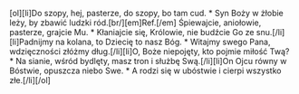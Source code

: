 [ol][li]Do szopy, hej, pasterze, do szopy, bo tam cud. * Syn Boży w żłobie leży, by zbawić ludzki ród.[br/][em]Ref.[/em] Śpiewajcie, aniołowie, pasterze, grajcie Mu. * Kłaniajcie się, Królowie, nie budźcie Go ze snu.[/li][li]Padnijmy na kolana, to Dziecię to nasz Bóg. * Witajmy swego Pana, wdzięczności złóżmy dług.[/li][li]O, Boże niepojęty, kto pojmie miłość Twą? * Na sianie, wśród bydlęty, masz tron i służbę Swą.[/li][li]On Ojcu równy w Bóstwie, opuszcza niebo Swe. * A rodzi się w ubóstwie i cierpi wszystko złe.[/li][/ol]